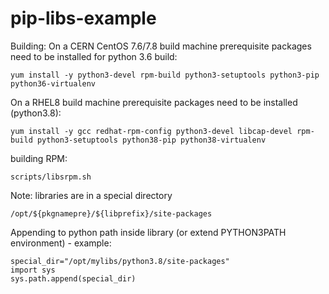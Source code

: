 pip-libs-example
====

Building:
On a CERN CentOS 7.6/7.8 build machine prerequisite packages need to be installed for python 3.6 build:
```
yum install -y python3-devel rpm-build python3-setuptools python3-pip python36-virtualenv
```

On a RHEL8 build machine prerequisite packages need to be installed (python3.8):
```
yum install -y gcc redhat-rpm-config python3-devel libcap-devel rpm-build python3-setuptools python38-pip python38-virtualenv
```


building RPM:
```
scripts/libsrpm.sh
```

Note: libraries are in a special directory
```
/opt/${pkgnamepre}/${libprefix}/site-packages
```

Appending to python path inside library (or extend PYTHON3PATH environment) - example:
```
special_dir="/opt/mylibs/python3.8/site-packages"
import sys
sys.path.append(special_dir)
```
